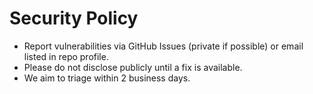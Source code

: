# Security Policy
- Report vulnerabilities via GitHub Issues (private if possible) or email listed in repo profile.
- Please do not disclose publicly until a fix is available.
- We aim to triage within 2 business days.
